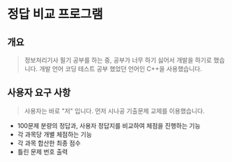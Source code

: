 # 정답 비교 프로그램

## 개요
> 정보처리기사 필기 공부를 하는 중, 공부가 너무 하기 싫어서 개발을 하기로 했습니다. 개발 언어 코딩 테스트 공부 했었던 언어인 C++을 사용했습니다.


## 사용자 요구 사항
> 사용자는 바로 "저" 입니다. 먼저 시나공 기출문제 교제를 이용했습니다.
- 100문제 분량의 정답과, 사용자 정답지를 비교하여 체점을 진행하는 기능
- 각 과목당 개별 체점하는 기능
- 각 과목 합산한 최종 점수
- 틀린 문제 번호 출력

